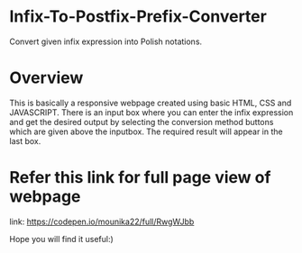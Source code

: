 # Infix-To-Postfix-Prefix-Converter
Convert given infix expression into Polish notations.
# Overview
This is basically a responsive webpage created using basic HTML, CSS and JAVASCRIPT.
There is an input box where you can enter the infix expression and get the desired output by selecting the conversion method buttons which are given above the inputbox.
The required result will appear in the last box.
# Refer this link for full page view of webpage
link: https://codepen.io/mounika22/full/RwgWJbb

Hope you will find it useful:)
